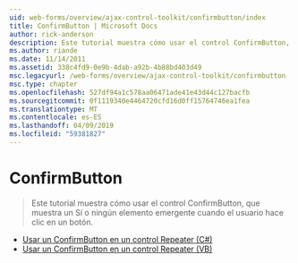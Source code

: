 ```yaml
---
uid: web-forms/overview/ajax-control-toolkit/confirmbutton/index
title: ConfirmButton | Microsoft Docs
author: rick-anderson
description: Este tutorial muestra cómo usar el control ConfirmButton, que muestra un Sí o ningún elemento emergente cuando el usuario hace clic en un botón.
ms.author: riande
ms.date: 11/14/2011
ms.assetid: 338c4fd9-0e9b-4dab-a92b-4b88bd403d49
msc.legacyurl: /web-forms/overview/ajax-control-toolkit/confirmbutton
msc.type: chapter
ms.openlocfilehash: 527df94a1c578aa06471ade41e43d44c127bacfb
ms.sourcegitcommit: 0f1119340e4464720cfd16d0ff15764746ea1fea
ms.translationtype: MT
ms.contentlocale: es-ES
ms.lasthandoff: 04/09/2019
ms.locfileid: "59381827"
---
```

# <a name="confirmbutton"></a>ConfirmButton

> Este tutorial muestra cómo usar el control ConfirmButton, que muestra un Sí o ningún elemento emergente cuando el usuario hace clic en un botón.


- [Usar un ConfirmButton en un control Repeater (C#)](using-a-confirmbutton-in-a-repeater-cs.md)
- [Usar un ConfirmButton en un control Repeater (VB)](using-a-confirmbutton-in-a-repeater-vb.md)
